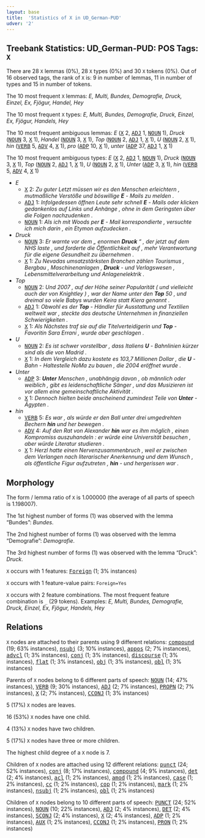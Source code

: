 ```yaml
---
layout: base
title:  'Statistics of X in UD_German-PUD'
udver: '2'
---
```


## Treebank Statistics: UD_German-PUD: POS Tags: `X`

There are 28 `X` lemmas (0%), 28 `X` types (0%) and 30 `X` tokens (0%).
Out of 16 observed tags, the rank of `X` is: 9 in number of lemmas, 11 in number of types and 15 in number of tokens.

The 10 most frequent `X` lemmas: <em>E, Multi, Bundes, Demografie, Druck, Einzel, Ex, Fjögur, Handel, Hey</em>

The 10 most frequent `X` types:  <em>E, Multi, Bundes, Demografie, Druck, Einzel, Ex, Fjögur, Handels, Hey</em>

The 10 most frequent ambiguous lemmas: <em>E</em> (<tt><a href="de_pud-pos-X.html">X</a></tt> 2, <tt><a href="de_pud-pos-ADJ.html">ADJ</a></tt> 1, <tt><a href="de_pud-pos-NOUN.html">NOUN</a></tt> 1), <em>Druck</em> (<tt><a href="de_pud-pos-NOUN.html">NOUN</a></tt> 3, <tt><a href="de_pud-pos-X.html">X</a></tt> 1), <em>Handel</em> (<tt><a href="de_pud-pos-NOUN.html">NOUN</a></tt> 3, <tt><a href="de_pud-pos-X.html">X</a></tt> 1), <em>Top</em> (<tt><a href="de_pud-pos-NOUN.html">NOUN</a></tt> 2, <tt><a href="de_pud-pos-ADJ.html">ADJ</a></tt> 1, <tt><a href="de_pud-pos-X.html">X</a></tt> 1), <em>U</em> (<tt><a href="de_pud-pos-NOUN.html">NOUN</a></tt> 2, <tt><a href="de_pud-pos-X.html">X</a></tt> 1), <em>hin</em> (<tt><a href="de_pud-pos-VERB.html">VERB</a></tt> 5, <tt><a href="de_pud-pos-ADV.html">ADV</a></tt> 4, <tt><a href="de_pud-pos-X.html">X</a></tt> 1), <em>pro</em> (<tt><a href="de_pud-pos-ADP.html">ADP</a></tt> 10, <tt><a href="de_pud-pos-X.html">X</a></tt> 1), <em>unter</em> (<tt><a href="de_pud-pos-ADP.html">ADP</a></tt> 37, <tt><a href="de_pud-pos-ADJ.html">ADJ</a></tt> 1, <tt><a href="de_pud-pos-X.html">X</a></tt> 1)

The 10 most frequent ambiguous types:  <em>E</em> (<tt><a href="de_pud-pos-X.html">X</a></tt> 2, <tt><a href="de_pud-pos-ADJ.html">ADJ</a></tt> 1, <tt><a href="de_pud-pos-NOUN.html">NOUN</a></tt> 1), <em>Druck</em> (<tt><a href="de_pud-pos-NOUN.html">NOUN</a></tt> 3, <tt><a href="de_pud-pos-X.html">X</a></tt> 1), <em>Top</em> (<tt><a href="de_pud-pos-NOUN.html">NOUN</a></tt> 2, <tt><a href="de_pud-pos-ADJ.html">ADJ</a></tt> 1, <tt><a href="de_pud-pos-X.html">X</a></tt> 1), <em>U</em> (<tt><a href="de_pud-pos-NOUN.html">NOUN</a></tt> 2, <tt><a href="de_pud-pos-X.html">X</a></tt> 1), <em>Unter</em> (<tt><a href="de_pud-pos-ADP.html">ADP</a></tt> 3, <tt><a href="de_pud-pos-X.html">X</a></tt> 1), <em>hin</em> (<tt><a href="de_pud-pos-VERB.html">VERB</a></tt> 5, <tt><a href="de_pud-pos-ADV.html">ADV</a></tt> 4, <tt><a href="de_pud-pos-X.html">X</a></tt> 1)


* <em>E</em>
  * <tt><a href="de_pud-pos-X.html">X</a></tt> 2: <em>Zu guter Letzt müssen wir es den Menschen erleichtern , mutmaßliche Verstöße und böswillige <b>E</b> - Mails zu melden .</em>
  * <tt><a href="de_pud-pos-ADJ.html">ADJ</a></tt> 1: <em>Infolgedessen öffnen Leute sehr schnell <b>E</b> - Mails oder klicken gedankenlos auf Links und Anhänge , ohne in dem Geringsten über die Folgen nachzudenken .</em>
  * <tt><a href="de_pud-pos-NOUN.html">NOUN</a></tt> 1: <em>Als ich mit Woods per <b>E</b> - Mail korrespondierte , versuchte ich mich darin , ein Etymon aufzudecken .</em>
* <em>Druck</em>
  * <tt><a href="de_pud-pos-NOUN.html">NOUN</a></tt> 3: <em>Er warnte vor dem „ enormen <b>Druck</b> “ , der jetzt auf dem NHS laste , und forderte die Öffentlichkeit auf , mehr Verantwortung für die eigene Gesundheit zu übernehmen .</em>
  * <tt><a href="de_pud-pos-X.html">X</a></tt> 1: <em>Zu Nevadas umsatzstärksten Branchen zählen Tourismus , Bergbau , Maschinenanlagen , <b>Druck</b> - und Verlagswesen , Lebensmittelverarbeitung und Anlagenelektrik .</em>
* <em>Top</em>
  * <tt><a href="de_pud-pos-NOUN.html">NOUN</a></tt> 2: <em>Und 2007 , auf der Höhe seiner Popularität ( und vielleicht auch der von Knightley ) , war der Name unter den <b>Top</b> 50 , und dreimal so viele Babys wurden Keira statt Kiera genannt .</em>
  * <tt><a href="de_pud-pos-ADJ.html">ADJ</a></tt> 1: <em>Obwohl es der <b>Top</b> - Händler für Ausstattung und Textilien weltweit war , steckte das deutsche Unternehmen in finanziellen Schwierigkeiten .</em>
  * <tt><a href="de_pud-pos-X.html">X</a></tt> 1: <em>Als Nächstes traf sie auf die Titelverteidigerin und <b>Top</b> - Favoritin Sara Errani , wurde aber geschlagen .</em>
* <em>U</em>
  * <tt><a href="de_pud-pos-NOUN.html">NOUN</a></tt> 2: <em>Es ist schwer vorstellbar , dass Italiens <b>U</b> - Bahnlinien kürzer sind als die von Madrid .</em>
  * <tt><a href="de_pud-pos-X.html">X</a></tt> 1: <em>In dem Vergleich dazu kostete es 103,7 Millionen Dollar , die <b>U</b> - Bahn - Haltestelle NoMa zu bauen , die 2004 eröffnet wurde .</em>
* <em>Unter</em>
  * <tt><a href="de_pud-pos-ADP.html">ADP</a></tt> 3: <em><b>Unter</b> Menschen , unabhängig davon , ob männlich oder weiblich , gibt es leidenschaftliche Sänger , und das Musizieren ist vor allem eine gemeinschaftliche Aktivität .</em>
  * <tt><a href="de_pud-pos-X.html">X</a></tt> 1: <em>Dennoch hielten beide anscheinend zumindest Teile von <b>Unter</b> - Ägypten .</em>
* <em>hin</em>
  * <tt><a href="de_pud-pos-VERB.html">VERB</a></tt> 5: <em>Es war , als würde er den Ball unter drei umgedrehten Bechern <b>hin</b> und her bewegen .</em>
  * <tt><a href="de_pud-pos-ADV.html">ADV</a></tt> 4: <em>Auf den Rat von Alexander <b>hin</b> war es ihm möglich , einen Kompromiss auszuhandeln : er würde eine Universität besuchen , aber würde Literatur studieren .</em>
  * <tt><a href="de_pud-pos-X.html">X</a></tt> 1: <em>Herzl hatte einen Nervenzusammenbruch , weil er zwischen dem Verlangen nach literarischer Anerkennung und dem Wunsch , als öffentliche Figur aufzutreten , <b>hin</b> - und hergerissen war .</em>

## Morphology

The form / lemma ratio of `X` is 1.000000 (the average of all parts of speech is 1.198007).

The 1st highest number of forms (1) was observed with the lemma “Bundes”: <em>Bundes</em>.

The 2nd highest number of forms (1) was observed with the lemma “Demografie”: <em>Demografie</em>.

The 3rd highest number of forms (1) was observed with the lemma “Druck”: <em>Druck</em>.

`X` occurs with 1 features: <tt><a href="de_pud-feat-Foreign.html">Foreign</a></tt> (1; 3% instances)

`X` occurs with 1 feature-value pairs: `Foreign=Yes`

`X` occurs with 2 feature combinations.
The most frequent feature combination is `_` (29 tokens).
Examples: <em>E, Multi, Bundes, Demografie, Druck, Einzel, Ex, Fjögur, Handels, Hey</em>


## Relations

`X` nodes are attached to their parents using 9 different relations: <tt><a href="de_pud-dep-compound.html">compound</a></tt> (19; 63% instances), <tt><a href="de_pud-dep-nsubj.html">nsubj</a></tt> (3; 10% instances), <tt><a href="de_pud-dep-appos.html">appos</a></tt> (2; 7% instances), <tt><a href="de_pud-dep-advcl.html">advcl</a></tt> (1; 3% instances), <tt><a href="de_pud-dep-conj.html">conj</a></tt> (1; 3% instances), <tt><a href="de_pud-dep-discourse.html">discourse</a></tt> (1; 3% instances), <tt><a href="de_pud-dep-flat.html">flat</a></tt> (1; 3% instances), <tt><a href="de_pud-dep-obj.html">obj</a></tt> (1; 3% instances), <tt><a href="de_pud-dep-obl.html">obl</a></tt> (1; 3% instances)

Parents of `X` nodes belong to 6 different parts of speech: <tt><a href="de_pud-pos-NOUN.html">NOUN</a></tt> (14; 47% instances), <tt><a href="de_pud-pos-VERB.html">VERB</a></tt> (9; 30% instances), <tt><a href="de_pud-pos-ADJ.html">ADJ</a></tt> (2; 7% instances), <tt><a href="de_pud-pos-PROPN.html">PROPN</a></tt> (2; 7% instances), <tt><a href="de_pud-pos-X.html">X</a></tt> (2; 7% instances), <tt><a href="de_pud-pos-CCONJ.html">CCONJ</a></tt> (1; 3% instances)

5 (17%) `X` nodes are leaves.

16 (53%) `X` nodes have one child.

4 (13%) `X` nodes have two children.

5 (17%) `X` nodes have three or more children.

The highest child degree of a `X` node is 7.

Children of `X` nodes are attached using 12 different relations: <tt><a href="de_pud-dep-punct.html">punct</a></tt> (24; 52% instances), <tt><a href="de_pud-dep-conj.html">conj</a></tt> (8; 17% instances), <tt><a href="de_pud-dep-compound.html">compound</a></tt> (4; 9% instances), <tt><a href="de_pud-dep-det.html">det</a></tt> (2; 4% instances), <tt><a href="de_pud-dep-acl.html">acl</a></tt> (1; 2% instances), <tt><a href="de_pud-dep-amod.html">amod</a></tt> (1; 2% instances), <tt><a href="de_pud-dep-case.html">case</a></tt> (1; 2% instances), <tt><a href="de_pud-dep-cc.html">cc</a></tt> (1; 2% instances), <tt><a href="de_pud-dep-cop.html">cop</a></tt> (1; 2% instances), <tt><a href="de_pud-dep-mark.html">mark</a></tt> (1; 2% instances), <tt><a href="de_pud-dep-nsubj.html">nsubj</a></tt> (1; 2% instances), <tt><a href="de_pud-dep-obl.html">obl</a></tt> (1; 2% instances)

Children of `X` nodes belong to 10 different parts of speech: <tt><a href="de_pud-pos-PUNCT.html">PUNCT</a></tt> (24; 52% instances), <tt><a href="de_pud-pos-NOUN.html">NOUN</a></tt> (10; 22% instances), <tt><a href="de_pud-pos-ADJ.html">ADJ</a></tt> (2; 4% instances), <tt><a href="de_pud-pos-DET.html">DET</a></tt> (2; 4% instances), <tt><a href="de_pud-pos-SCONJ.html">SCONJ</a></tt> (2; 4% instances), <tt><a href="de_pud-pos-X.html">X</a></tt> (2; 4% instances), <tt><a href="de_pud-pos-ADP.html">ADP</a></tt> (1; 2% instances), <tt><a href="de_pud-pos-AUX.html">AUX</a></tt> (1; 2% instances), <tt><a href="de_pud-pos-CCONJ.html">CCONJ</a></tt> (1; 2% instances), <tt><a href="de_pud-pos-PRON.html">PRON</a></tt> (1; 2% instances)


